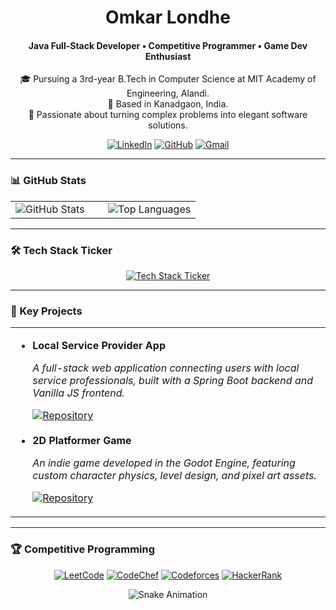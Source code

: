 <div align="center">

  <h1>Omkar Londhe</h1>
  <h4>Java Full-Stack Developer • Competitive Programmer • Game Dev Enthusiast</h4>

  <p>
    🎓 Pursuing a 3rd-year B.Tech in Computer Science at MIT Academy of Engineering, Alandi.<br>
    📍 Based in Kanadgaon, India.<br>
    🚀 Passionate about turning complex problems into elegant software solutions.
  </p>
  <p>
    <a href="https://linkedin.com/in/omkar-londhe-4619aa324"><img src="https://img.shields.io/badge/LinkedIn-0A66C2?style=for-the-badge&logo=linkedin&logoColor=white" alt="LinkedIn"></a>
    <a href="https://github.com/omkarlondhe2849"><img src="https://img.shields.io/badge/GitHub-181717?style=for-the-badge&logo=github&logoColor=white" alt="GitHub"></a>
    <a href="mailto:omkarlondhe2849@gmail.com"><img alt="Gmail" src="https://img.shields.io/badge/Gmail-D14836?style=for-the-badge&logo=gmail&logoColor=white" /></a>
  </p>
</div>

---

### 📊 GitHub Stats

<table width="100%">
  <tr>
    <td width="50%" valign="top">
      <img src="https://github-readme-stats.vercel.app/api?username=omkarlondhe2849&show_icons=true&theme=tokyonight&hide_border=true&count_private=true" alt="GitHub Stats" />
    </td>
    <td width="50%" valign="top">
      <img src="https://github-readme-stats.vercel.app/api/top-langs/?username=omkarlondhe2849&layout=compact&theme=tokyonight&hide_border=true" alt="Top Languages" />
    </td>
  </tr>
</table>

---

### 🛠️ Tech Stack Ticker

<p align="center">
  <a href="https://github.com/rahul-jha98/github-profile-ticker">
    <img src="https://github-readme-ticker.vercel.app?title=My+Tech+Stack&type=scroll&speed=35&color=0096CF&background=tokyonight&font=Fira+Code&pauseOnHover=true&width=400&height=50&text=Java+%2B+Spring+Boot+%E2%80%A2+C%2B%2B+%E2%80%A2+JavaScript+%2B+React+%E2%80%A2+Hibernate+%E2%80%A2+MySQL+%2B+PostgreSQL+%E2%80%A2+AWS+%E2%80%A2+Unreal+Engine+%2B+Godot" alt="Tech Stack Ticker" />
  </a>
</p>

---

### 🚀 Key Projects

<table width="100%">
  <tr>
    <td width="100%">
      <ul>
        <li>
          <strong>Local Service Provider App</strong>
          <p><em>A full-stack web application connecting users with local service professionals, built with a Spring Boot backend and Vanilla JS frontend.</em></p>
          <a href="https://github.com/omkarlondhe2849/localservice"><img src="https://img.shields.io/badge/Repository-181717?style=flat-square&logo=github&logoColor=white" alt="Repository"></a>
        </li>
        <br>
        <li>
          <strong>2D Platformer Game</strong>
          <p><em>An indie game developed in the Godot Engine, featuring custom character physics, level design, and pixel art assets.</em></p>
          <a href="https://github.com/omkarlondhe2849/manimgame"><img src="https://img.shields.io/badge/Repository-181717?style=flat-square&logo=github&logoColor=white" alt="Repository"></a>
        </li>
      </ul>
    </td>
  </tr>
</table>

---

### 🏆 Competitive Programming

<p align="center">
  <a href="https://leetcode.com/omkar_londhe_2849/"><img alt="LeetCode" src="https://img.shields.io/badge/LeetCode-FFA116?style=for-the-badge&logo=leetcode&logoColor=black"></a>
  <a href="https://www.codechef.com/users/whiterider"><img alt="CodeChef" src="https://img.shields.io/badge/CodeChef-5B4638?style=for-the-badge&logo=codechef&logoColor=white"></a>
  <a href="https://codeforces.com/profile/WHITERIDER"><img alt="Codeforces" src="https://img.shields.io/badge/Codeforces-445f9d?style=for-the-badge&logo=codeforces&logoColor=white"></a>
  <a href="https://www.hackerrank.com/omkarlondhe2849"><img alt="HackerRank" src="https://img.shields.io/badge/HackerRank-2EC866?style=for-the-badge&logo=hackerrank&logoColor=white"></a>
</p>

<div align="center">
  <img src="https://github.com/omkarlondhe2849/omkarlondhe2849/blob/output/github-contribution-grid-snake.svg" alt="Snake Animation">
</div>

